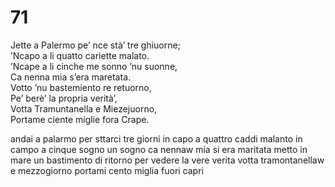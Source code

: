 # 71
  
Jette a Palermo pe’ nce stà’ tre ghiuorne;  
’Ncapo a li quatto cariette malato.  
’Ncape a li cinche me sonno ’nu suonne,  
Ca nenna mia s’era maretata.  
Votto ’nu bastemiento re retuorno,  
Pe’ berè’ la propria verità’,  
Votta Tramuntanella e Miezejuorno,  
Portame ciente miglie fora Crape.

andai a palarmo per sttarci tre giorni
in capo a quattro caddi malanto
in campo a cinque sogno un sogno
ca nennaw mia si era maritata
metto in mare un bastimento di ritorno
per vedere la vere verita
votta tramontanellaw e mezzogiorno
portami cento miglia fuori capri
